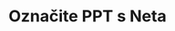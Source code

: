 ---
############################# Static ############################
layout: "auto-gen-annotation"

############################# Head ############################
head_title: "Net PPT Annotation API Annotate u C#"
head_description: "Net API za stvaranje i označavanje popularnih vrsta komentara iz PPT, slika, crteža i formata datoteka dokumenata."

############################# Header ############################
title: "Označite PPT s Neta"
description: ""
bg_image: "https://cms.admin.containerize.com/templates/aspose/App_Themes/V3/images/bg/header1.png"
bg_overlay: false
button:
    enable: true
    icon: "fas fa-arrow-down"
    label: "Preuzmite besplatnu probnu verziju"
    link: "https://downloads.groupdocs.com/annotation/net"

############################# About ############################
about:
    enable: true
    title: "O GroupDocs.Annotation za Net API"
    content: |
        GroupDocs.Annotation for Net API je biblioteka koja vam omogućuje dodavanje komentara u PDF, Word i druge dokumente na Macu, Windowsu ili Ubuntuu. [GroupDocs.Annotation for Net](/annotation/net) izvorni je Net API za upravljanje komentarima sa sveobuhvatnom podrškom za stvaranje, dodavanje, uređivanje, brisanje, izdvajanje i izvoz komentara iz slika i raznih drugih dokumenata. Potpuni popis podržanih formata dokumenata možete vidjeti na ovoj [stranici](https://docs.groupdocs.com/annotation/net/supported-document-formats/).
        Ova biblioteka vam omogućuje rad ne samo s dokumentom PPT već i s mnogim drugim vrstama dokumenata kao što su Word, Excel, PowerPoint, Outlook e-pošta, Visio, Adobe, OpenDocument, OpenOffice, Photoshop, AutoCad i mnogi drugi.
        GroupDocs.Annotation for Net API omogućuje stvaranje i dodavanje novih bilješki, uređivanje komentara, izdvajanje komentara, komentara i njihovo uklanjanje iz dokumenata. Knjižnica podržava 13 različitih vrsta komentara, uključujući tekst, poliliniju, područje, podcrtavanje, točku, vodeni žig, strelicu, elipsu, zamjenu teksta, udaljenost, tekstualno polje, redakciju resursa u PDF-u, HTML-u, Microsoft Word dokumentima, proračunskim tablicama, dijagramima, prezentacijama, crteži, slike i mnogi drugi formati datoteka.
        Primjer (pogledajte dolje) demonstrira rad s PPT dokumentom, u ovom primjeru možete vidjeti glavne korake rada s GroupDocs. Napomena: Postavite licencu, otvorite dokument s kojim želite raditi, kreirajte bilježenje, dodavanje podatkovnih objekata za postavljanje svojstava bilježaka prema vašim zahtjevima i spremanje rezultata na potrebno mjesto. Također možete detaljnije pogledati podržane značajke na našoj github [stranici](https://github.com/groupdocs-annotation/GroupDocs.Annotation-for-.NET) ili u [dokumentaciji] našeg proizvoda (https ://docs.groupdocs.com/annotation/net/getting-started/).

############################# Steps ############################
howTo_Add:
steps_Add:
    enable: true
    title_left: "Koraci za dodavanje komentara u PPT u Netu"
    content_left: |
        [GroupDocs.Annotation](/annotation/net/) olakšava Net programerima dodavanje raznih vrsta komentara PPT datotekama unutar bilo koje Net-bazirane aplikacije implementacijom nekoliko jednostavnih koraka.
        *   Stvorite objekte odgovora s komentarom i datumom.
        *   Stvorite objekt AreaAnnotation, postavite opcije područja i dodajte odgovore.
        *   Stvorite objekt Annotator i dodajte oznaku područja.
        *   Spremi izlaznu datoteku.
    title_right: "Zahtjevi sustava"
    content_right: |
        API-ji GroupDocs.Annotation za Net podržani su na svim glavnim platformama i operativnim sustavima. Prije izvršavanja koda u nastavku, provjerite imate li sljedeće preduvjete instalirane na vašem sustavu.
        *   Operativni sustavi: Microsoft Windows, Linux, MacOS
        *   Razvojna okruženja: Visual Studio, Xamarin, MonoDevelop
        *   Okviri: .NET Framework, .NET Standard, .NET Core, Mono
        *   Preuzmite najnoviju verziju GroupDocs.Annotation za .NET s [NuGet](https://www.nuget.org/packages/groupdocs.annotation)

############################# Preview ############################
preview_Add:
    enable: true
    title: Pregled komentara i uzorak koda
    content: |
        ![Annotation preview image]https://docs.groupdocs.com/annotation/java/images/add-text-field-annotation.png
    code: |
        ```cs
        //Add text field annotation to the document from local disk
        using (Annotator annotator = new Annotator("input.bmp"))
        {
            TextFieldAnnotation textField = new TextFieldAnnotation
            {
                BackgroundColor = 65535,
                Box = new Rectangle(100, 100, 100, 100),
                CreatedOn = DateTime.Now,
                Text = "Some text",
                FontColor = 65535,
                FontSize = 12,
                Message = "This is text field annotation",
                Opacity = 0.7,
                PageNumber = 0,
                PenStyle = PenStyle.Dot,
                PenWidth = 3,
                FontFamily = "Arial",
                TextHorizontalAlignment = HorizontalAlignment.Center,
                Replies = new List
                {
                    new Reply
                    {
                        Comment = "First comment",
                        RepliedOn = DateTime.Now
                    },
                    new Reply
                    {
                        Comment = "Second comment",
                        RepliedOn = DateTime.Now
                    }
                }
            };
            annotator.Add(textField);
            annotator.Save("result.bmp");
        }
        ```

############################# Steps ############################
howTo_Remove:
steps_Remove:
    enable: true
    title_left: "Koraci za uklanjanje komentara iz PPT u Netu"
    content_left: |
        [GroupDocs.Annotation](/annotation/net/) olakšava Net programerima uklanjanje detalja komentara iz PPT datoteka unutar bilo koje Net-bazirane aplikacije implementacijom nekoliko jednostavnih koraka.
        *   Stvorite objekte odgovora s komentarom i datumom.
        *   Instancirajte objekt SaveOptions i postavite AnnotationTypes = AnnotationType.None.
        *   Pozovite metodu spremanja s rezultirajućom putanjom dokumenta ili tokom i objektom SaveOptions.

############################# Preview ############################
preview_Remove:
    enable: true
    code: |
        ```cs
        // 1- How to remove annotation from document using annotation index
        
        using (Annotator annotator = new Annotator("result.bmp"))
        {
            annotator.Remove(0);
            annotator.Save("removed.bmp");
        }
        
        // 2- How to remove annotation from document using annotation object
        
        using (Annotator annotator = new Annotator("result.bmp"))
        {
            var tmp = annotator.Get();
            annotator.Remove(tmp[0]);
            annotator.Save("removed.bmp");
        }
        
        // 3- How to remove some annotations from document using list of ID’s
        
        using (Annotator annotator = new Annotator("result.bmp"))
        {
            var idList = new List{1, 2, 3};
            annotator.Remove(idList);
            annotator.Save("removed.bmp");
        }
        
        // 4- How to remove some annotations from document using list of annotations
        
        using (Annotator annotator = new Annotator("result.bmp"))
        {
            var tmp = annotator.Get();
            annotator.Remove(tmp);
            annotator.Save("removed.bmp");
        }
        ```

############################# Steps ############################
howTo_Edit:
steps_Edit:
    enable: true
    title_left: "Koraci za uređivanje komentara iz PPT u Netu"
    content_left: |
        [GroupDocs.Annotation](/annotation/net/) olakšava Net programerima ažuriranje različitih svojstava zabilješki iz PPT datoteka unutar bilo koje Net-bazirane aplikacije implementacijom nekoliko jednostavnih koraka.
        *   Instancirajte Annotator objekt s ulaznom putanjom dokumenta ili tok s instanciranim LoadOptions s ImportAnnotations = true.
        *   Napravite implementaciju AnnotationBase i postavite ID postojeće zabilješke (ako zabilješka s tim ID-om nije pronađena, ništa se neće promijeniti) ili popis puta zabilješki (sve postojeće zabilješke bit će uklonjene).
        *   Pozovite metodu ažuriranja objekta Annotator s proslijeđenim komentarima.
        *   Pozovite metodu spremanja s rezultirajućom putanjom dokumenta ili tokom i objektom SaveOptions.

############################# Preview ############################
preview_Edit:
    enable: true
    code: |
        ```cs
        // open annotated document
        using (Annotator annotator = new Annotator("result.bmp"))
        {
            //assuming we are going to change some properties of existing annotation
                AreaAnnotation updated = new AreaAnnotation
                    {
                            // It's important to set existed annotation Id
                            Id = 1,
                            BackgroundColor = 255,
                            Box = new Rectangle(0, 0, 50, 200),
                            CreatedOn = DateTime.Now,
                            Message = "This is updated annotation",
                            Replies = new List
                            {
                                new Reply
                                {
                                    Comment = "Updated first comment",
                                    RepliedOn = DateTime.Now
                                },
                                new Reply
                                {
                                    Comment = "Updated second comment",
                                    RepliedOn = DateTime.Now
                                }
                            }
                        };
                // update annotation
                annotator.Update(updated);
                annotator.Save("result.bmp");
        }
        ```

############################# Steps ############################
howTo_Extract:
steps_Extract:
    enable: true
    title_left: "Koraci za izdvajanje komentara iz PPT u Netu"
    content_left: |
        [GroupDocs.Annotation](/annotation/net/) olakšava Net programerima da dodaju bilješke dokumentima i izvuku informacije o bilješkama iz PPT datoteka unutar bilo koje aplikacije temeljene na Netu implementacijom nekoliko jednostavnih koraka.
        *   Stvorite objekte odgovora s komentarom i datumom.
        *   Instancirajte objekt LoadOptions i pozovite SetImportAnnotations s argumentom true.
        *   Definirajte varijablu tipom List.
        *   Pozovi metodu get i vrati rezultat gornjoj varijabli.

############################# Preview ############################
preview_Extract:
    enable: true
    code: |
        ```cs
        // for using this example input file ("annotated.bmp") must be with annotations
        using (Annotator annotator = new Annotator("annotated.bmp"))
        {
            List annotations = annotator.Get();
            XmlSerializer formatter = new XmlSerializer(typeof(List));
            using (FileStream fs = new FileStream("annotations.xml", FileMode.Create))
            {
                fs.SetLength(0);
                formatter.Serialize(fs, annotations);
            }
        }
        ```

############################# Demos ############################
demos:
    enable: true
    title: "Demonstracije uživo za dodavanje, uklanjanje, uređivanje, izdvajanje komentara na dokumente i slike"
    content: |
        Dodajte, uklonite, uredite i ekstrahirajte komentare u datoteku PPT odmah tako da posjetite [GroupDocs.Annotation Live Demos](https://products.groupdocs.app/annotation/family) web mjesto. Demo uživo ima sljedeće prednosti

############################# About Formats ############################
about_formats:
    enable: true
    format:
        # format loop
        - icon: "far fa-file-ppt"
          title: "O formatu datoteke PPT"
          content: |
            Datoteka s nastavkom PPT predstavlja PowerPoint datoteku koja se sastoji od kolekcije slajdova za prikaz kao SlideShow. Određuje binarni format datoteke koji koristi Microsoft PowerPoint 97-2003. PPT datoteka može sadržavati nekoliko različitih vrsta informacija kao što su tekst, točke s grafičkim oznakama, slike, multimedija i drugi ugrađeni OLE objekti. Microsoft je od 2007. godine osmislio noviji format datoteke za PowerPoint, poznat kao PPTX, koji se temelji na Office OpenXML-u i razlikuje se od ovog binarnog formata datoteke. Nekoliko drugih aplikacijskih programa kao što su OpenOffice Impress i Apple Keynote također mogu stvarati PPT datoteke.

          link: "https://docs.fileformat.com/image/ppt/"

############################# More Formats ############################
more_formats:
    enable: true
    title: "Rad s drugim popularnim formatima dokumenata"
    content: |
        Ažurirajte svojstva zabilješki iz nekih od popularnih formata datoteka kao što je navedeno u nastavku.
    format:
        # format loop
        - name: "Annotate PDF document"
          link: "https://products.groupdocs.com/annotation/net/pdf/"
          description: "Adobe Portable Document Format"

        # format loop
        - name: "Annotate DOC document"
          link: "https://products.groupdocs.com/annotation/net/doc/"
          description: "Microsoft Word Document"

        # format loop
        - name: "Annotate DOCM document"
          link: "https://products.groupdocs.com/annotation/net/docm/"
          description: "Microsoft Word Macro-Enabled Document"

        # format loop
        - name: "Annotate DOCX document"
          link: "https://products.groupdocs.com/annotation/net/docx/"
          description: "Microsoft Word Open XML Document"

        # format loop
        - name: "Annotate DOT document"
          link: "https://products.groupdocs.com/annotation/net/dot/"
          description: "Microsoft Word Document Template"

        # format loop
        - name: "Annotate DOTX document"
          link: "https://products.groupdocs.com/annotation/net/dotx/"
          description: "Word Open XML Document Template"

        # format loop
        - name: "Annotate RTF document"
          link: "https://products.groupdocs.com/annotation/net/rtf/"
          description: "Rich Text Document"

        # format loop
        - name: "Annotate ODT document"
          link: "https://products.groupdocs.com/annotation/net/odt/"
          description: "Open Document Text"

        # format loop
        - name: "Annotate XLS document"
          link: "https://products.groupdocs.com/annotation/net/xls/"
          description: "Microsoft Excel Binary File Format"

        # format loop
        - name: "Annotate XLSX document"
          link: "https://products.groupdocs.com/annotation/net/xlsx/"
          description: "Microsoft Excel Open XML Spreadsheet"

        # format loop
        - name: "Annotate XLSM document"
          link: "https://products.groupdocs.com/annotation/net/xlsm/"
          description: "Microsoft Excel Macro-Enabled Spreadsheet"

        # format loop
        - name: "Annotate XLSB document"
          link: "https://products.groupdocs.com/annotation/net/xlsb/"
          description: "Microsoft Excel Binary Worksheet"

        # format loop
        - name: "Annotate ODS document"
          link: "https://products.groupdocs.com/annotation/net/ods/"
          description: "Open Document Spreadsheet"

        # format loop
        - name: "Annotate PPT document"
          link: "https://products.groupdocs.com/annotation/net/ppt/"
          description: "PowerPoint Presentation"

        # format loop
        - name: "Annotate PPTX document"
          link: "https://products.groupdocs.com/annotation/net/pptx/"
          description: "PowerPoint Open XML Presentation"

        # format loop
        - name: "Annotate PPSX document"
          link: "https://products.groupdocs.com/annotation/net/ppsx/"
          description: "PowerPoint Open XML Slide Show"

        # format loop
        - name: "Annotate POTM document"
          link: "https://products.groupdocs.com/annotation/net/potm/"
          description: "Microsoft PowerPoint Template"

        # format loop
        - name: "Annotate PPTM document"
          link: "https://products.groupdocs.com/annotation/net/pptm/"
          description: "Microsoft PowerPoint Presentation"

        # format loop
        - name: "Annotate PPS document"
          link: "https://products.groupdocs.com/annotation/net/pps/"
          description: "Microsoft PowerPoint 97-2003 Slide Show"

        # format loop
        - name: "Annotate ODP document"
          link: "https://products.groupdocs.com/annotation/net/odp/"
          description: "OpenDocument Presentation"

        # format loop
        - name: "Annotate HTML document"
          link: "https://products.groupdocs.com/annotation/net/html/"
          description: "HyperText Markup Language"

        # format loop
        - name: "Annotate TIFF document"
          link: "https://products.groupdocs.com/annotation/net/tiff/"
          description: "Tagged Image File Format"

        # format loop
        - name: "Annotate JPEG document"
          link: "https://products.groupdocs.com/annotation/net/jpeg/"
          description: "JPEG Image"

        # format loop
        - name: "Annotate PNG document"
          link: "https://products.groupdocs.com/annotation/net/png/"
          description: "Portable Network Graphic"

        # format loop
        - name: "Annotate EML document"
          link: "https://products.groupdocs.com/annotation/net/eml/"
          description: "E-mail Message"

        # format loop
        - name: "Annotate MSG document"
          link: "https://products.groupdocs.com/annotation/net/msg/"
          description: "Microsoft Outlook E-mail Message"

        # format loop
        - name: "Annotate VSD document"
          link: "https://products.groupdocs.com/annotation/net/vsd/"
          description: "Microsoft Visio 2003-2010 Drawing"

        # format loop
        - name: "Annotate VSDX document"
          link: "https://products.groupdocs.com/annotation/net/vsdx/"
          description: "Microsoft Visio Drawing"

        # format loop
        - name: "Annotate VSS document"
          link: "https://products.groupdocs.com/annotation/net/vss/"
          description: "Microsoft Visio 2003-2010 Stencil"

        # format loop
        - name: "Annotate VST document"
          link: "https://products.groupdocs.com/annotation/net/vst/"
          description: "Microsoft Visio 2013 Stencil"

        # format loop
        - name: "Annotate DWG document"
          link: "https://products.groupdocs.com/annotation/net/dwg/"
          description: "Autodesk Design Data Formats"

        # format loop
        - name: "Annotate DXF document"
          link: "https://products.groupdocs.com/annotation/net/dxf/"
          description: "AutoCAD Drawing Interchange"

        # format loop
        - name: "Annotate DCM document"
          link: "https://products.groupdocs.com/annotation/net/dcm/"
          description: "Digital Imaging and Communications in Medicine"

        # format loop
        - name: "Annotate WMF document"
          link: "https://products.groupdocs.com/annotation/net/wmf/"
          description: "Windows Metafile"

        # format loop
        - name: "Annotate EMF document"
          link: "https://products.groupdocs.com/annotation/net/emf/"
          description: "Enhanced Metafile Format"


############################# Back to top ###############################
back_to_top:
    enable: true
---